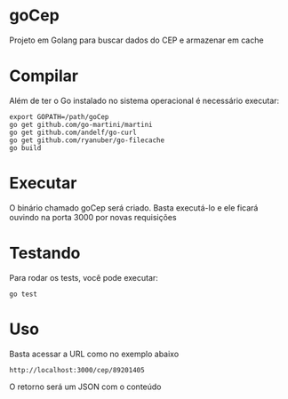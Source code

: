 # goCep
Projeto em Golang para buscar dados do CEP e armazenar em cache 

# Compilar

Além de ter o Go instalado no sistema operacional é necessário executar:

	export GOPATH=/path/goCep
	go get github.com/go-martini/martini
	go get github.com/andelf/go-curl
	go get github.com/ryanuber/go-filecache
	go build

# Executar

O binário chamado goCep será criado. Basta executá-lo e ele ficará ouvindo na porta 3000 por novas requisições

# Testando
Para rodar os tests, você pode executar:

	go test

# Uso

Basta acessar a URL como no exemplo abaixo

	http://localhost:3000/cep/89201405

O retorno será um JSON com o conteúdo 